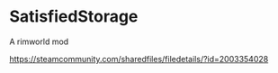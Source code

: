 # SatisfiedStorage
A rimworld mod

https://steamcommunity.com/sharedfiles/filedetails/?id=2003354028
